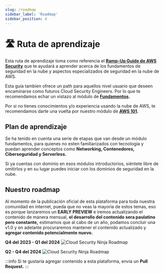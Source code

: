```yaml
---
slug: /roadmap
sidebar_label: 'Roadmap'
sidebar_position: 4
---
```


# 🛣️ Ruta de aprendizaje

Esta ruta de aprendizaje toma como referencia el **[Ramp-Up Guide de AWS Security](https://d1.awsstatic.com/training-and-certification/ramp-up_guides/Ramp-Up_Guide_Security.pdf)** que te ayudará a aprender acerca de los fundamentos de seguridad en la nube y aspectos especializados de seguridad en la nube de AWS.

Esta guía tambien ofrece un path para aquellos nivel usuario que deseen encaminarse como futuros Cloud Security Engineers. Por lo que te recomendamos echar un vistazo al módulo de **[Fundamentos](/docs/fundamentos/networking-101).**

Por si no tienes conocimientos y/o experiencia usando la nube de AWS, te recomendamos darte una vuelta por nuestro módulo de **[AWS 101](/docs/cloud/fundamentos-aws-101).**

## Plan de aprendizaje
Se ha tenido en cuenta una serie de etapas que van desde un módulo fundamentos, para quienes no esten familiarizados con tecnología y puedan aprender conceptos como **Networking, Contenedores, Ciberseguridad y Serverless.**

Si ya cuentas con dominio en esos módulos introductorios, siéntete libre de omitirlos y en su lugar puedes iniciar con los dominios de seguridad en la nube.

## Nuestro roadmap

Al momento de la publicación oficial de esta plataforma para toda nuestra comunidad en internet, pueda que no veas la mayoria de estos temas, eso es porque lanzaremos un **EARLY PREVIEW** e iremos actualizando el contenido de manera mensual, **el desarrollo del contenido sera paulatino pero constante,** estimamos que al cabo de un año, podamos concluir una v1.0 y en adelante procuraremos mantener el contenido actualizado y **agregar contenido potencialmente nuevo.**

**Q4 del 2023 - Q1 del 2024**
![Cloud Security Ninja Roadmap](/img/roadmap_p1.svg)

**Q2 - Q4 del 2024**
![Cloud Security Ninja Roadmap](/img/roadmap_p2.svg)

:::info
Si te gustaría agregar contenido a esta plataforma, envia un **Pull Request.**
:::